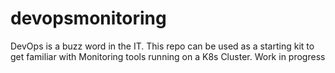 # devopsmonitoring
DevOps is a buzz word in the IT. This repo can be used as a starting kit to get familiar with Monitoring tools running on a K8s Cluster.
Work in progress
